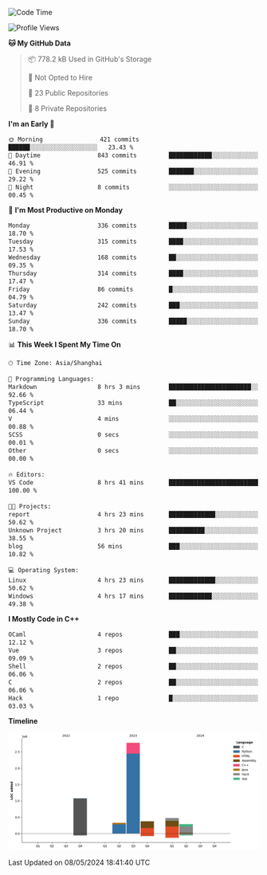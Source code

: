 <!--
**Salvely/Salvely** is a ✨ _special_ ✨ repository because its `README.md` (this file) appears on your GitHub profile.

Here are some ideas to get you started:

- 🔭 I’m currently working on ...
- 🌱 I’m currently learning ...
- 👯 I’m looking to collaborate on ...
- 🤔 I’m looking for help with ...
- 💬 Ask me about ...
- 📫 How to reach me: ...
- 😄 Pronouns: ...
- ⚡ Fun fact: ...
-->

<!--START_SECTION:waka-->
![Code Time](http://img.shields.io/badge/Code%20Time-805%20hrs%207%20mins-blue)

![Profile Views](http://img.shields.io/badge/Profile%20Views-0-blue)

**🐱 My GitHub Data** 

> 📦 778.2 kB Used in GitHub's Storage 
 > 
> 🚫 Not Opted to Hire
 > 
> 📜 23 Public Repositories 
 > 
> 🔑 8 Private Repositories 
 > 
**I'm an Early 🐤** 

```text
🌞 Morning                421 commits         ██████░░░░░░░░░░░░░░░░░░░   23.43 % 
🌆 Daytime                843 commits         ████████████░░░░░░░░░░░░░   46.91 % 
🌃 Evening                525 commits         ███████░░░░░░░░░░░░░░░░░░   29.22 % 
🌙 Night                  8 commits           ░░░░░░░░░░░░░░░░░░░░░░░░░   00.45 % 
```
📅 **I'm Most Productive on Monday** 

```text
Monday                   336 commits         █████░░░░░░░░░░░░░░░░░░░░   18.70 % 
Tuesday                  315 commits         ████░░░░░░░░░░░░░░░░░░░░░   17.53 % 
Wednesday                168 commits         ██░░░░░░░░░░░░░░░░░░░░░░░   09.35 % 
Thursday                 314 commits         ████░░░░░░░░░░░░░░░░░░░░░   17.47 % 
Friday                   86 commits          █░░░░░░░░░░░░░░░░░░░░░░░░   04.79 % 
Saturday                 242 commits         ███░░░░░░░░░░░░░░░░░░░░░░   13.47 % 
Sunday                   336 commits         █████░░░░░░░░░░░░░░░░░░░░   18.70 % 
```


📊 **This Week I Spent My Time On** 

```text
🕑︎ Time Zone: Asia/Shanghai

💬 Programming Languages: 
Markdown                 8 hrs 3 mins        ███████████████████████░░   92.66 % 
TypeScript               33 mins             ██░░░░░░░░░░░░░░░░░░░░░░░   06.44 % 
V                        4 mins              ░░░░░░░░░░░░░░░░░░░░░░░░░   00.88 % 
SCSS                     0 secs              ░░░░░░░░░░░░░░░░░░░░░░░░░   00.01 % 
Other                    0 secs              ░░░░░░░░░░░░░░░░░░░░░░░░░   00.00 % 

🔥 Editors: 
VS Code                  8 hrs 41 mins       █████████████████████████   100.00 % 

🐱‍💻 Projects: 
report                   4 hrs 23 mins       █████████████░░░░░░░░░░░░   50.62 % 
Unknown Project          3 hrs 20 mins       ██████████░░░░░░░░░░░░░░░   38.55 % 
blog                     56 mins             ███░░░░░░░░░░░░░░░░░░░░░░   10.82 % 

💻 Operating System: 
Linux                    4 hrs 23 mins       █████████████░░░░░░░░░░░░   50.62 % 
Windows                  4 hrs 17 mins       ████████████░░░░░░░░░░░░░   49.38 % 
```

**I Mostly Code in C++** 

```text
OCaml                    4 repos             ███░░░░░░░░░░░░░░░░░░░░░░   12.12 % 
Vue                      3 repos             ██░░░░░░░░░░░░░░░░░░░░░░░   09.09 % 
Shell                    2 repos             ██░░░░░░░░░░░░░░░░░░░░░░░   06.06 % 
C                        2 repos             ██░░░░░░░░░░░░░░░░░░░░░░░   06.06 % 
Hack                     1 repo              █░░░░░░░░░░░░░░░░░░░░░░░░   03.03 % 
```



**Timeline**

![Lines of Code chart](https://raw.githubusercontent.com/Salvely/Salvely/main/assets/bar_graph.png)


 Last Updated on 08/05/2024 18:41:40 UTC
<!--END_SECTION:waka-->
<!-- ### [![Typing SVG](https://readme-typing-svg.demolab.com?font=JetBrains+Mono&size=22&pause=1000&width=435&height=70&lines=Hi!+I'm+Wen+Gao.+Nice+to+see+you!)](https://git.io/typing-svg)

[![Salvely's GitHub stats](https://github-readme-stats.vercel.app/api?username=Salvely&count_private=true&show_icons=true&theme=buefy&include_all_commits=true)](https://github.com/anuraghazr/github-readme-stats)
[![Top Langs](https://github-readme-stats.vercel.app/api/top-langs/?username=Salvely)](https://github.com/anuraghazr/github-readme-stats)


![Leetcode Stats](https://leetcard.jacoblin.cool/Salvely?theme=wtf&font=Kameron&ext=activity&show_rank=true)

![](https://komarev.com/ghpvc/?username=Salvely)
-->
